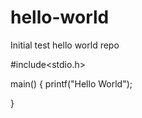 # hello-world
Initial test hello world repo

#include<stdio.h>

main()
{
    printf("Hello World");

}
